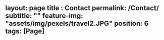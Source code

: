 layout: page
title : Contact
permalink: /Contact/
subtitle: "" 
feature-img: "assets/img/pexels/travel2.JPG"
position: 6
tags: [Page]
---

